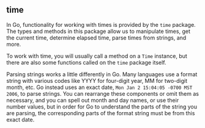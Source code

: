 ## time

In Go, functionality for working with times is provided by the `time` package. The types and methods in this package allow us to manipulate times, get the current time, determine elapsed time, parse times from strings, and more.

To work with time, you will usually call a method on a `Time` instance, but there are also some functions called on the `time` package itself.

Parsing strings works a little differently in Go. Many languages use a format string with various codes like YYYY for four-digit year, MM for two-digit month, etc. Go instead uses an exact date, `Mon Jan 2 15:04:05 -0700 MST 2006`, to parse strings. You can rearrange these components or omit them as necessary, and you can spell out month and day names, or use their number values, but in order for Go to understand the parts of the string you are parsing, the corresponding parts of the format string must be from this exact date.
